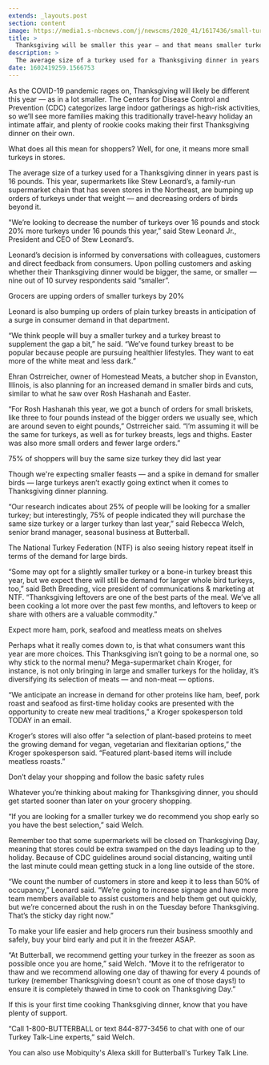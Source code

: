 ```yaml
--- 
extends: _layouts.post 
section: content 
image: https://media1.s-nbcnews.com/j/newscms/2020_41/1617436/small-turkey-kb-main-201008_2746bfb44018edcc233c6f53a79d555e.social_share_1200x630_center.jpg 
title: > 
  Thanksgiving will be smaller this year — and that means smaller turkeys 
description: > 
  The average size of a turkey used for a Thanksgiving dinner in years past is 16 pounds.Upon polling customers and asking whether their Thanksgiving dinner would be bigger, the same, or smaller — nine out of 10 survey respondents said “smaller”.“We think people will buy a smaller turkey and a turkey breast to supplement the gap a bit,” he said.“If you are looking for a smaller turkey we do recommend you shop early so you have the best selection,” said Welch.to ensure it is completely thawed in time to cook on Thanksgiving Day.”If this is your first time cooking Thanksgiving dinner, know that you have plenty of support. 
date: 1602419259.1566753 
--- 
```

As the COVID-19 pandemic rages on, Thanksgiving will likely be different this year — as in a lot smaller. The Centers for Disease Control and Prevention (CDC) categorizes large indoor gatherings as high-risk activities, so we’ll see more families making this traditionally travel-heavy holiday an intimate affair, and plenty of rookie cooks making their first Thanksgiving dinner on their own.

What does all this mean for shoppers? Well, for one, it means more small turkeys in stores.

The average size of a turkey used for a Thanksgiving dinner in years past is 16 pounds. This year, supermarkets like Stew Leonard’s, a family-run supermarket chain that has seven stores in the Northeast, are bumping up orders of turkeys under that weight — and decreasing orders of birds beyond it.

"We’re looking to decrease the number of turkeys over 16 pounds and stock 20% more turkeys under 16 pounds this year,” said Stew Leonard Jr., President and CEO of Stew Leonard’s.

Leonard’s decision is informed by conversations with colleagues, customers and direct feedback from consumers. Upon polling customers and asking whether their Thanksgiving dinner would be bigger, the same, or smaller — nine out of 10 survey respondents said “smaller”.

Grocers are upping orders of smaller turkeys by 20%

Leonard is also bumping up orders of plain turkey breasts in anticipation of a surge in consumer demand in that department.

“We think people will buy a smaller turkey and a turkey breast to supplement the gap a bit,” he said. “We’ve found turkey breast to be popular because people are pursuing healthier lifestyles. They want to eat more of the white meat and less dark.”

Ehran Ostrreicher, owner of Homestead Meats, a butcher shop in Evanston, Illinois, is also planning for an increased demand in smaller birds and cuts, similar to what he saw over Rosh Hashanah and Easter.

“For Rosh Hashanah this year, we got a bunch of orders for small briskets, like three to four pounds instead of the bigger orders we usually see, which are around seven to eight pounds,” Ostrreicher said. “I’m assuming it will be the same for turkeys, as well as for turkey breasts, legs and thighs. Easter was also more small orders and fewer large orders.”

75% of shoppers will buy the same size turkey they did last year

Though we're expecting smaller feasts — and a spike in demand for smaller birds — large turkeys aren’t exactly going extinct when it comes to Thanksgiving dinner planning.

“Our research indicates about 25% of people will be looking for a smaller turkey; but interestingly, 75% of people indicated they will purchase the same size turkey or a larger turkey than last year,” said Rebecca Welch, senior brand manager, seasonal business at Butterball.

The National Turkey Federation (NTF) is also seeing history repeat itself in terms of the demand for large birds.

“Some may opt for a slightly smaller turkey or a bone-in turkey breast this year, but we expect there will still be demand for larger whole bird turkeys, too,” said Beth Breeding, vice president of communications & marketing at NTF. “Thanksgiving leftovers are one of the best parts of the meal. We’ve all been cooking a lot more over the past few months, and leftovers to keep or share with others are a valuable commodity.”

Expect more ham, pork, seafood and meatless meats on shelves

Perhaps what it really comes down to, is that what consumers want this year are more choices. This Thanksgiving isn’t going to be a normal one, so why stick to the normal menu? Mega-supermarket chain Kroger, for instance, is not only bringing in large and smaller turkeys for the holiday, it’s diversifying its selection of meats — and non-meat — options.

“We anticipate an increase in demand for other proteins like ham, beef, pork roast and seafood as first-time holiday cooks are presented with the opportunity to create new meal traditions,” a Kroger spokesperson told TODAY in an email.

Kroger’s stores will also offer “a selection of plant-based proteins to meet the growing demand for vegan, vegetarian and flexitarian options,” the Kroger spokesperson said. “Featured plant-based items will include meatless roasts.”

Don’t delay your shopping and follow the basic safety rules

Whatever you’re thinking about making for Thanksgiving dinner, you should get started sooner than later on your grocery shopping.

“If you are looking for a smaller turkey we do recommend you shop early so you have the best selection,” said Welch.

Remember too that some supermarkets will be closed on Thanksgiving Day, meaning that stores could be extra swamped on the days leading up to the holiday. Because of CDC guidelines around social distancing, waiting until the last minute could mean getting stuck in a long line outside of the store.

“We count the number of customers in store and keep it to less than 50% of occupancy,” Leonard said. “We’re going to increase signage and have more team members available to assist customers and help them get out quickly, but we’re concerned about the rush in on the Tuesday before Thanksgiving. That’s the sticky day right now.”

To make your life easier and help grocers run their business smoothly and safely, buy your bird early and put it in the freezer ASAP.

“At Butterball, we recommend getting your turkey in the freezer as soon as possible once you are home,” said Welch. “Move it to the refrigerator to thaw and we recommend allowing one day of thawing for every 4 pounds of turkey (remember Thanksgiving doesn’t count as one of those days!) to ensure it is completely thawed in time to cook on Thanksgiving Day.”

If this is your first time cooking Thanksgiving dinner, know that you have plenty of support.

“Call 1-800-BUTTERBALL or text 844-877-3456 to chat with one of our Turkey Talk-Line experts,” said Welch.

You can also use Mobiquity's Alexa skill for Butterball's Turkey Talk Line.